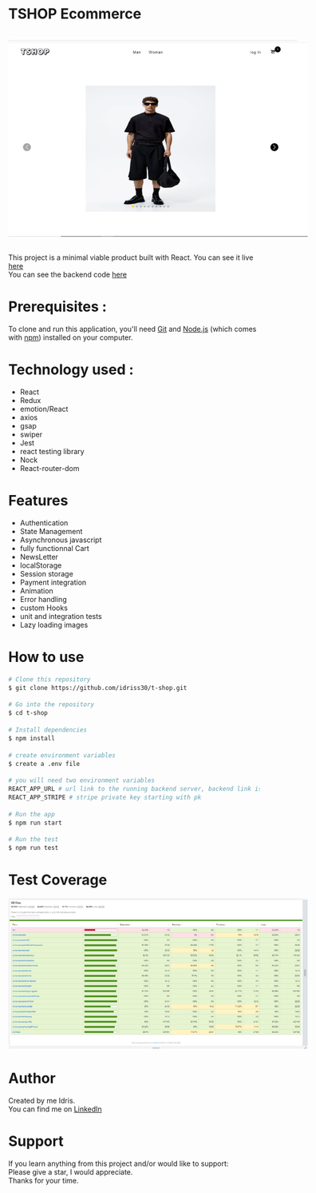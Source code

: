 # TSHOP Ecommerce

<img
  src="./screenshot-project.png"
  alt="project image"
  style="display: inline-block; margin: 1rem auto; max-width: 600px; max-height:800px"/>

This project is a minimal viable product built with React.
You can see it live [here](https://idrisscissoko.com/tshop/) </br>
You can see the backend code [here](https://github.com/idriss30/tshop-backend)

# Prerequisites :

To clone and run this application, you'll need [Git](https://git-scm.com) and [Node.js](https://nodejs.org/en/download/) (which comes with [npm](http://npmjs.com)) installed on your computer.

# Technology used :

- React
- Redux
- emotion/React
- axios
- gsap
- swiper
- Jest
- react testing library
- Nock
- React-router-dom

# Features

- Authentication
- State Management
- Asynchronous javascript
- fully functionnal Cart
- NewsLetter
- localStorage
- Session storage
- Payment integration
- Animation
- Error handling
- custom Hooks
- unit and integration tests
- Lazy loading images

# How to use

```bash
# Clone this repository
$ git clone https://github.com/idriss30/t-shop.git

# Go into the repository
$ cd t-shop

# Install dependencies
$ npm install

# create environment variables
$ create a .env file

# you will need two environment variables
REACT_APP_URL # url link to the running backend server, backend link is provided at the top of readme file
REACT_APP_STRIPE # stripe private key starting with pk

# Run the app
$ npm run start

# Run the test
$ npm run test

```

# Test Coverage

<img
  src="./coverage.png"
  alt="coverage img"
  style="display: inline-block; margin: 0 auto; max-width: 600px; max-height:800px"/>

# Author

Created by me Idris.</br>
You can find me on [LinkedIn](www.linkedin.com/in/idrissciss)

# Support

If you learn anything from this project and/or would like to support:</br>
Please give a star, I would appreciate.</br>
Thanks for your time.
